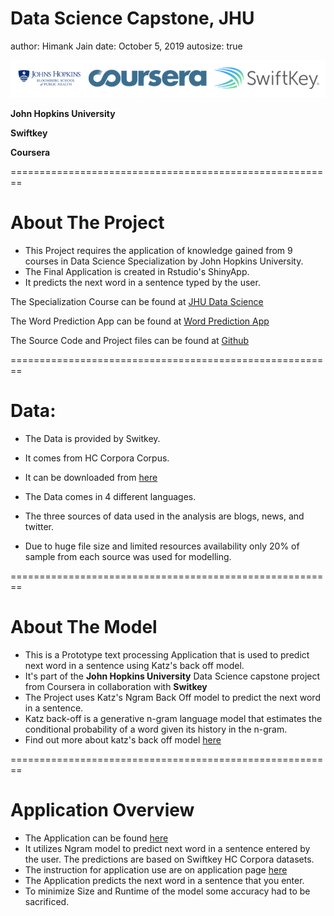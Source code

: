 Data Science Capstone, JHU
========================================================
author: Himank Jain
date: October 5, 2019
autosize: true

![image1](swiftjhu.png)

**John Hopkins University**

**Swiftkey**

**Coursera**

========================================================
# **About The Project**
- This Project requires the application of knowledge gained from 9 courses in Data Science Specialization by John Hopkins University.
- The Final Application is created in Rstudio's ShinyApp.
- It predicts the next word in a sentence typed by the user.

The Specialization Course can be found at [JHU Data Science](https://www.coursera.org/specializations/jhu-data-science)

The Word Prediction App can be found at [Word Prediction App](https://himankjn.shinyapps.io/ShinyApp/)

The Source Code and Project files can be found at [Github](http://himankgithub.com)



========================================================
# **Data**:
- The Data is provided by Switkey.
- It comes from HC Corpora Corpus.
- It can be downloaded from [here](https://d396qusza40orc.cloudfront.net/dsscapstone/dataset/Coursera-SwiftKey.zip)
- The Data comes in 4 different languages.
- The three sources of data used in the analysis are blogs, news, and twitter.

- Due to huge file size and limited resources availability only 20% of sample from each source was used for modelling.


========================================================
# **About The Model**
- This is a Prototype text processing Application that is used to predict next word in a sentence using Katz's back off model.
- It's part of the **John Hopkins University** Data Science capstone project from Coursera in collaboration with **Switkey** 
- The Project uses Katz's Ngram Back Off model to predict the next word in a sentence.
- Katz back-off is a generative n-gram language model that estimates the conditional probability of a word given its history in the n-gram.
- Find out more about katz's back off model [here](https://en.wikipedia.org/wiki/Katz%27s_back-off_model)


========================================================
# **Application Overview**
- The Application can be found [here](https://himankjn.shinyapps.io/JHU_Capstone/)
- It utilizes Ngram model to predict next word in a sentence entered by the user. The predictions are based on Swiftkey HC Corpora datasets.
- The instruction for application use are on application page [here](https://himankjn.shinyapps.io/JHU_Capstone/)
- The Application predicts the next word in a sentence that you enter.
- To minimize Size and Runtime of the model some accuracy had to be sacrificed.

